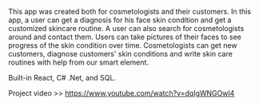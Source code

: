 This app was created both for cosmetologists and their customers. 
In this app, a user can get a diagnosis for his face skin condition and get a customized skincare routine. A user can also search for cosmetologists around and contact them.
Users can take pictures of their faces to see progress of the skin condition over time.
Cosmetologists can get new customers, diagnose customers' skin conditions and write skin care routines with help from our smart element.

Built-in React, C# .Net, and SQL.

Project video >> https://www.youtube.com/watch?v=dqIgWNGOwl4
